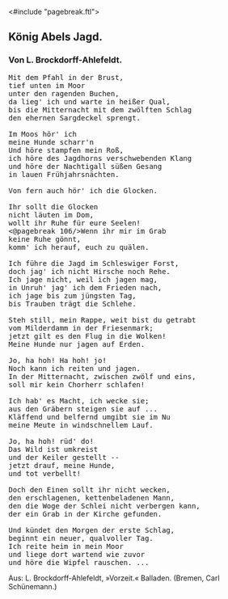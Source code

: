 <#include "pagebreak.ftl">
<h2>König Abels Jagd.</h2>

<h3>Von L. Brockdorff-Ahlefeldt.</h3>

<pre>Mit dem Pfahl in der Brust,
tief unten im Moor
unter den ragenden Buchen,
da lieg' ich und warte in heißer Qual,
bis die Mitternacht mit dem zwölften Schlag
den ehernen Sargdeckel sprengt.

Im Moos hör' ich
meine Hunde scharr'n
Und höre stampfen mein Roß,
ich höre des Jagdhorns verschwebenden Klang
und höre der Nachtigall süßen Gesang
in lauen Frühjahrsnächten.

Von fern auch hör' ich die Glocken.

Ihr sollt die Glocken
nicht läuten im Dom,
wollt ihr Ruhe für eure Seelen!
<@pagebreak 106/>Wenn ihr mir im Grab
keine Ruhe gönnt,
komm' ich herauf, euch zu quälen.

Ich führe die Jagd im Schleswiger Forst,
doch jag' ich nicht Hirsche noch Rehe.
Ich jage nicht, weil ich jagen mag,
in Unruh' jag' ich dem Frieden nach,
ich jage bis zum jüngsten Tag,
bis Trauben trägt die Schlehe.

Steh still, mein Rappe, weit bist du getrabt
vom Milderdamm in der Friesenmark;
jetzt gilt es den Flug in die Wolken!
Meine Hunde nur jagen auf Erden.

Jo, ha hoh! Ha hoh! jo!
Noch kann ich reiten und jagen.
In der Mitternacht, zwischen zwölf und eins,
soll mir kein Chorherr schlafen!

Ich hab' es Macht, ich wecke sie;
aus den Gräbern steigen sie auf ...
Kläffend und belfernd umgibt sie im Nu
meine Meute in windschnellem Lauf.

Jo, ha hoh! rüd' do!
Das Wild ist umkreist
und der Keiler gestellt --
jetzt drauf, meine Hunde,
und tot verbellt!

Doch den Einen sollt ihr nicht wecken,
den erschlagenen, kettenbeladenen Mann,	
den die Woge der Schlei nicht verbergen kann,
der ein Grab in der Kirche gefunden.

Und kündet den Morgen der erste Schlag,
beginnt ein neuer, qualvoller Tag.
Ich reite heim in mein Moor
und liege dort wartend wie zuvor
und höre die Wipfel rauschen. ...</pre>

<div class="source pre">Aus: L. Brockdorff-Ahlefeldt, »Vorzeit.« Balladen.
(Bremen, Carl Schünemann.)</div>


